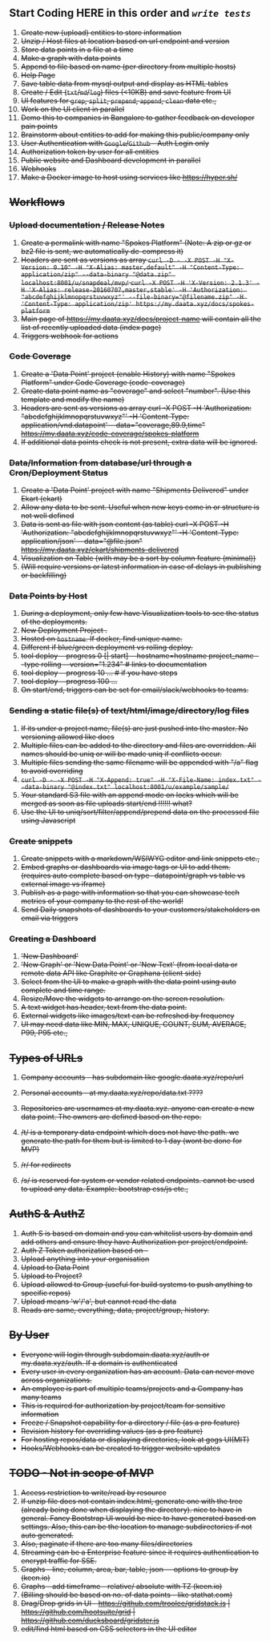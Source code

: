 ## Start Coding HERE in this order and *`write tests`*
1. <s>Create new (upload) entities to store information</s>
1. <s>Unzip / Host files at location based on url endpoint and version
1. <s>Store data points in a file at a time
1. <s>Make a graph with data points
1. <s>Append to file based on name (per directory from multiple hosts)
1. <s>Help Page
1. Save table data from mysql output and display as HTML tables
1. Create / Edit (`txt`/`md`/`log`) files (<10KB) and save feature from UI
1. UI features for `grep`, `split`, `prepend`, `append`, `clean` data etc.,
1. Work on the UI client in parallel
1. Demo this to companies in Bangalore to gather feedback on developer pain points
1. Brainstorm about entities to add for making this public/company only
1. User Authentication with `Google`/`Github` - Auth Login only
1. Authorization token by user for all entities
1. Public website and Dashboard development in parallel
1. Webhooks
1. Make a Docker image to host using services like https://hyper.sh/

## Workflows
### Upload documentation / Release Notes
1. Create a permalink with name "Spokes Platform" (Note: A zip or gz or bz2 file is sent, we automatically de-compress it)
1. Headers are sent as versions as array
  `curl -D - -X POST -H "X-Version: 0.10" -H "X-Alias: master,default" -H "Content-Type: application/zip" --data-binary "@data.zip" localhost:8001/u/snapdeal/mvp/`
  `curl -X POST -H 'X-Version: 2.1.3' -H 'X-Alias: release-20160707,master,stable' -H 'Authorization: "abcdefghijklmnopqrstuvwxyz"' --file-binary="@filename.zip" -H 'Content-Type: application/zip' https://my.daata.xyz/docs/spokes-platform`
1. Main page of https://my.daata.xyz/docs/project-name will contain all the list of recently uploaded data (index page)
1. Triggers webhook for actions

### Code Coverage
1. Create a 'Data Point' project (enable History) with name "Spokes Platform" under Code Coverage (code-coverage)
1. Create data point name as "coverage" and select "number". (Use this template and modify the name)
1. Headers are sent as versions as array
  curl -X POST -H 'Authorization: "abcdefghijklmnopqrstuvwxyz"' -H 'Content-Type: application/vnd.datapoint' --data="coverage,89.9,time" https://my.daata.xyz/code-coverage/spokes-platform
1. If additional data points check is not present, extra data will be ignored.

### Data/Information from database/url through a Cron/Deployment Status
1. Create a 'Data Point' project with name "Shipments Delivered" under Ekart (ekart)
1. Allow any data to be sent. Useful when new keys come in or structure is not well defined
1. Data is sent as file with json content (as table)
  curl -X POST -H 'Authorization: "abcdefghijklmnopqrstuvwxyz"' -H 'Content-Type: application/json' --data="@file.json" https://my.daata.xyz/ekart/shipments-delivered
1. Visualization on Table (with may be a sort by column feature (minimal))
1. (Will require versions or latest information in case of delays in publishing or backfilling)

### Data Points by Host
1. During a deployment, only few have Visualization tools to see the status of the deployments.
1. New Deployment Project .
1. Hosted on `hostname`. If docker, find unique name.
1. Different if blue/green deployment vs rolling deploy.
1. tool deploy --progress 0 [| start] --hostname=hostname project_name --type rolling --version="1.234" # links to documentation
1. tool deploy --progress 10  ... # if you have steps
1. tool deploy --progress 100  ...
1. On start/end, triggers can be set for email/slack/webhooks to teams.

### Sending a static file(s) of text/html/image/directory/log files
1. If its under a project name, file(s) are just pushed into the master. No versioning allowed like docs
1. Multiple files can be added to the directory and files are overridden. All names should be uniq or will be made uniq if conflicts occur.
1. Multiple files sending the same filename will be appended with "/a" flag to avoid overriding
1. `curl -D - -X POST -H "X-Append: true" -H "X-File-Name: index.txt" --data-binary "@index.txt" localhost:8001/u/example/sample/`
1. Your standard S3 file with an append mode on locks which will be merged as soon as file uploads start/end !!!!!! what?
1. Use the UI to uniq/sort/filter/append/prepend data on the processed file using Javascript

### Create snippets
1. Create snippets with a markdown/WSIWYG editor and link snippets etc.,
1. Embed graphs or dashboards via image tags or UI to add them. (requires auto complete based on type- datapoint/graph vs table vs external image vs iframe)
1. Publish as a page with information so that you can showcase tech metrics of your company to the rest of the world!
1. Send Daily snapshots of dashboards to your customers/stakeholders on email via triggers

### Creating a Dashboard
1. 'New Dashboard'
1. 'New Graph' or 'New Data Point' or 'New Text' (from local data or remote data API like Graphite or Graphana (client side)
1. Select from the UI to make a graph with the data point using auto complete and time range.
1. Resize/Move the widgets to arrange on the screen resolution.
1. A text widget has header, text from the data point.
1. External widgets like images/text can be refreshed by frequency
1. UI may need data like MIN, MAX, UNIQUE, COUNT, SUM, AVERAGE, P99, P95 etc.,

## Types of URLs
1. Company accounts - has subdomain like google.daata.xyz/repo/url
1. Personal accounts - at my.daata.xyz/repo/data.txt ????
1. Repositories are usernames at my.daata.xyz. anyone can create a new data point. The owners are defined based on the repo.

1. /t/ is a temporary data endpoint which does not have the path. we generate the path for them but is limited to 1 day (wont be done for MVP)
1. /r/ for redirects
1. /s/ is reserved for system or vendor related endpoints. cannot be used to upload any data. Example: bootstrap css/js etc.,

## AuthS & AuthZ
1. Auth S is based on domain and you can whitelist users by domain and add others and ensure they have Authorization per project/endpoint.
1. Auth Z Token authorization based on -
  1. Upload anything into your organisation
  1. Upload to Data Point
  1. Upload to Project?
  1. Upload allowed to Group (useful for build systems to push anything to specific repos)
  1. Upload means 'w'/'a', but cannot read the data
1. Reads are same, everything, data, project/group, history.

## By User
* Everyone will login through subdomain.daata.xyz/auth or my.daata.xyz/auth. If a domain is authenticated
* Every user in every organization has an account. Data can never move across organizations.
* An employee is part of multiple teams/projects and a Company has many teams
* This is required for authorization by project/team for sensitive information
* Freeze / Snapshot capability for a directory / file (as a pro feature)
* Revision history for overriding values (as a pro feature)
* For hosting repos/data or displaying directories, look at gogs UI(MIT)
* Hooks/Webhooks can be created to trigger website updates

## TODO - Not in scope of MVP
1. Access restriction to write/read by resource
1. If unzip file does not contain index.html, generate one with the tree (already being done when displaying the directory). nice to have in general. Fancy Bootstrap UI would be nice to have generated based on settings. Also, this can be the location to manage subdirectories if not auto generated.
1. Also, paginate if there are too many files/directories
1. Streaming can be a Enterprise feature since it requires authentication to encrypt traffic for SSE.
1. Graphs - line, column, area, bar, table, json -- options to group by (keen.io)
1. Graphs - add timeframe - relative/ absolute with TZ (keen.io)
1. (Billing should be based on no. of data points - like stathat.com)
1. Drag/Drop grids in UI - https://github.com/troolee/gridstack.js | https://github.com/hootsuite/grid | https://github.com/ducksboard/gridster.js
1. edit/find html based on CSS selectors in the UI editor
